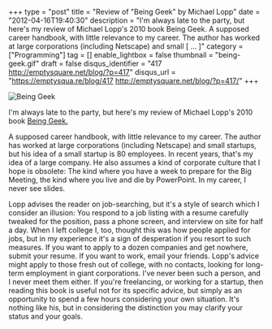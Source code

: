 +++
type = "post"
title = "Review of \"Being Geek\" by Michael Lopp"
date = "2012-04-16T19:40:30"
description = "I'm always late to the party, but here's my review of Michael Lopp's 2010 book Being Geek. A supposed career handbook, with little relevance to my career. The author has worked at large corporations (including Netscape) and small [ ... ]"
category = ["Programming"]
tag = []
enable_lightbox = false
thumbnail = "being-geek.gif"
draft = false
disqus_identifier = "417 http://emptysquare.net/blog/?p=417"
disqus_url = "https://emptysqua.re/blog/417 http://emptysquare.net/blog/?p=417/"
+++

<p><img style="display:block; margin-left:auto; margin-right:auto;" src="being-geek.gif" title="Being Geek" /></p>
<p>I'm always late to the party, but here's my review of Michael Lopp's
2010 book <a href="http://www.goodreads.com/book/show/8473471-being-geek">Being
Geek.</a></p>
<p>A supposed career handbook, with little relevance to my career. The
author has worked at large corporations (including Netscape) and small
startups, but his idea of a small startup is 80 employees. In recent
years, that's my idea of a large company. He also assumes a kind of
corporate culture that I hope is obsolete: The kind where you have a
week to prepare for the Big Meeting, the kind where you live and die by
PowerPoint. In my career, I never see slides.</p>
<p>Lopp advises the reader on job-searching, but it's a style of search
which I consider an illusion: You respond to a job listing with a resume
carefully tweaked for the position, pass a phone screen, and interview
on site for half a day. When I left college I, too, thought this was how
people applied for jobs, but in my experience it's a sign of desperation
if you resort to such measures. If you want to apply to a dozen
companies and get nowhere, submit your resume. If you want to work,
email your friends. Lopp's advice might apply to those fresh out of
college, with no contacts, looking for long-term employment in giant
corporations. I've never been such a person, and I never meet them
either. If you're freelancing, or working for a startup, then reading
this book is useful not for its specific advice, but simply as an
opportunity to spend a few hours considering your own situation. It's
nothing like his, but in considering the distinction you may clarify
your status and your goals.</p>
